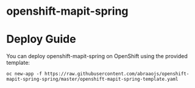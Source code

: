 # openshift-mapit-spring

# Deploy Guide

You can deploy openshift-mapit-spring on OpenShift using the provided template:
```
oc new-app -f https://raw.githubusercontent.com/abraaojs/openshift-mapit-spring-spring/master/openshift-mapit-spring-template.yaml
```


